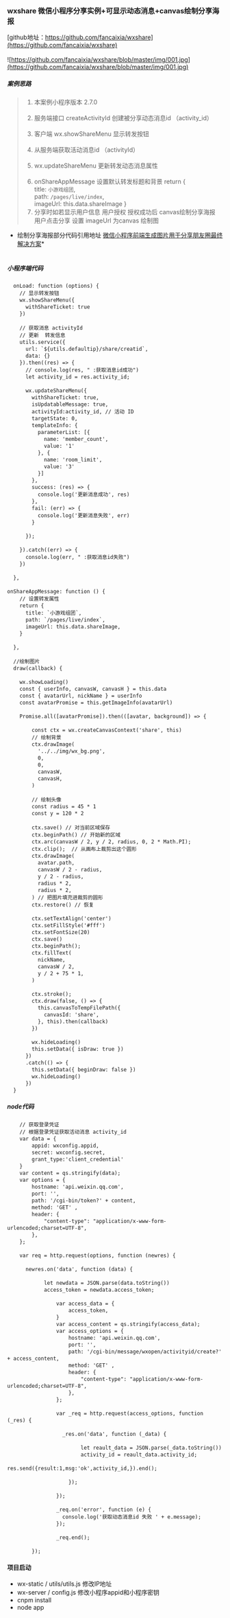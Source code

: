 ### wxshare  微信小程序分享实例+可显示动态消息+canvas绘制分享海报

[github地址：https://github.com/fancaixia/wxshare](https://github.com/fancaixia/wxshare)  <br/><br/>
![https://github.com/fancaixia/wxshare/blob/master/img/001.jpg](https://github.com/fancaixia/wxshare/blob/master/img/001.jpg)

##### 案例思路
> 1. 本案例小程序版本 2.7.0  <br/><br/>
> 2. 服务端接口 createActivityId 创建被分享动态消息id （activity_id）  <br/><br/>
> 3. 客户端  wx.showShareMenu  显示转发按钮  <br/><br/>
> 4. 从服务端获取活动消息id （activityId）   <br/><br/>
> 5. wx.updateShareMenu 更新转发动态消息属性  <br/><br/>
> 6. onShareAppMessage 设置默认转发标题和背景 return {      <br/>
>     title: `小游戏组团`, <br/>
>      path: `/pages/live/index`,  <br/>
>     imageUrl: this.data.shareImage   }
> 7. 分享时如若显示用户信息
>    用户授权
>    授权成功后 canvas绘制分享海报
>    用户点击分享 设置 imageUrl 为canvas 绘制图

* 绘制分享海报部分代码引用地址 [微信小程序前端生成图片用于分享朋友圈最终解决方案](https://www.jianshu.com/p/7d47e52de73c)*  <br/><br/>





##### 小程序端代码
```
  onLoad: function (options) {
    // 显示转发按钮
    wx.showShareMenu({
      withShareTicket: true
    })

    // 获取消息 activityId
    // 更新  转发信息
    utils.service({
      url: `${utils.defaultip}/share/creatid`,
      data: {}
    }).then((res) => {
      // console.log(res, " :获取消息id成功")
      let activity_id = res.activity_id;
    
      wx.updateShareMenu({
        withShareTicket: true,
        isUpdatableMessage: true,
        activityId:activity_id, // 活动 ID
        targetState: 0,
        templateInfo: {
          parameterList: [{
            name: 'member_count',
            value: '1'
          }, {
            name: 'room_limit',
            value: '3'
          }]
        },
        success: (res) => {
          console.log('更新消息成功', res)
        },
        fail: (err) => {
          console.log('更新消息失败', err)
        }

      });

    }).catch((err) => {
      console.log(err, " :获取消息id失败")
    })

  },
  
onShareAppMessage: function () {
    // 设置转发属性
    return {
      title: `小游戏组团`,
      path: `/pages/live/index`,
      imageUrl: this.data.shareImage,
    }

  },
  
  //绘制图片
  draw(callback) {

    wx.showLoading()
    const { userInfo, canvasW, canvasH } = this.data
    const { avatarUrl, nickName } = userInfo
    const avatarPromise = this.getImageInfo(avatarUrl)

    Promise.all([avatarPromise]).then(([avatar, background]) => {

        const ctx = wx.createCanvasContext('share', this)
        // 绘制背景
        ctx.drawImage(
          '../../img/wx_bg.png',
          0,
          0,
          canvasW,
          canvasH,
        )

        // 绘制头像
        const radius = 45 * 1
        const y = 120 * 2

        ctx.save() // 对当前区域保存
        ctx.beginPath() // 开始新的区域
        ctx.arc(canvasW / 2, y / 2, radius, 0, 2 * Math.PI);
        ctx.clip();  // 从画布上裁剪出这个圆形
        ctx.drawImage(
          avatar.path,
          canvasW / 2 - radius,
          y / 2 - radius,
          radius * 2,
          radius * 2,
        ) // 把图片填充进裁剪的圆形
        ctx.restore() // 恢复

        ctx.setTextAlign('center')
        ctx.setFillStyle('#fff')
        ctx.setFontSize(20)
        ctx.save()
        ctx.beginPath();
        ctx.fillText(
          nickName,
          canvasW / 2,
          y / 2 + 75 * 1,
        )

        ctx.stroke();
        ctx.draw(false, () => {
          this.canvasToTempFilePath({
            canvasId: 'share',
          }, this).then(callback)
        })

        wx.hideLoading()
        this.setData({ isDraw: true })
      })
      .catch(() => {
        this.setData({ beginDraw: false })
        wx.hideLoading()
      })
  }
```

##### node代码
```
    // 获取登录凭证
    // 根据登录凭证获取活动消息 activity_id
    var data = {  
        appid: wxconfig.appid,  
        secret: wxconfig.secret,
        grant_type:'client_credential'
    } 
    var content = qs.stringify(data);  
    var options = {  
        hostname: 'api.weixin.qq.com',  
        port: '',  
        path: '/cgi-bin/token?' + content,  
        method: 'GET' ,
        header: {
            "content-type": "application/x-www-form-urlencoded;charset=UTF-8",
        }, 
    };  

    var req = http.request(options, function (newres) {  

      newres.on('data', function (data) {  

            let newdata = JSON.parse(data.toString())
            access_token = newdata.access_token;
            
                var access_data = {  
                    access_token,  
                } 
                var access_content = qs.stringify(access_data);  
                var access_options = {
                    hostname: 'api.weixin.qq.com',  
                    port: '',  
                    path: '/cgi-bin/message/wxopen/activityid/create?' + access_content,  
                    method: 'GET' ,
                    header: {
                        "content-type": "application/x-www-form-urlencoded;charset=UTF-8",
                    }, 
                };  
            
                var _req = http.request(access_options, function (_res) {  
            
                  _res.on('data', function (_data) {  

                        let reault_data = JSON.parse(_data.toString())
                        activity_id = reault_data.activity_id;
                        res.send({result:1,msg:'ok',activity_id,}).end();
                        
                    });  
                    
                });  

                _req.on('error', function (e) {  
                  console.log('获取动态消息id 失败 ' + e.message);  
                });  
            
                _req.end();
            
        });  

```

#### 项目启动
- wx-static / utils/utils.js  修改IP地址
- wx-server / config.js   修改小程序appid和小程序密钥
- cnpm  install
- node app





